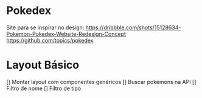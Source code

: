 # Pokedex

Site para se inspirar no design: 
https://dribbble.com/shots/15128634-Pokemon-Pokedex-Website-Redesign-Concept
https://github.com/topics/pokedex 

# Layout Básico 

[] Montar layout com componentes genéricos
[] Buscar pokémons na API
[] Filtro de nome
[] Filtro de tipo